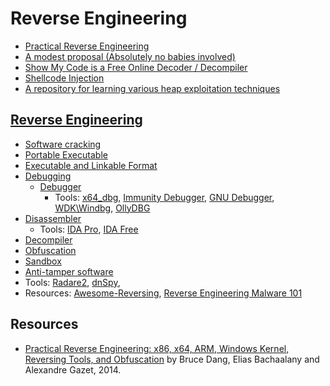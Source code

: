 # Reverse Engineering

* [Practical Reverse Engineering](http://jcjc-dev.com/2016/04/08/reversing-huawei-router-1-find-uart/)
* [A modest proposal (Absolutely no babies involved)](https://www.reddit.com/r/ReverseEngineering/comments/hg0fx/a_modest_proposal_absolutely_no_babies_involved/)
* [Show My Code is a Free Online Decoder / Decompiler](http://www.showmycode.com/)
* [Shellcode Injection](https://dhavalkapil.com/blogs/Shellcode-Injection/)
* [A repository for learning various heap exploitation techniques](https://github.com/shellphish/how2heap)


## [Reverse Engineering](https://en.wikipedia.org/wiki/Reverse_engineering)
* [Software cracking](https://en.wikipedia.org/wiki/Software_cracking)
* [Portable Executable](https://en.wikipedia.org/wiki/Portable_Executable)
* [Executable and Linkable Format](https://en.wikipedia.org/wiki/Executable_and_Linkable_Format)
* [Debugging](https://en.wikipedia.org/wiki/Debugging)
  * [Debugger](https://en.wikipedia.org/wiki/Debugger)
    * Tools: [x64_dbg](http://x64dbg.com/), [Immunity Debugger](http://debugger.immunityinc.com/), [GNU Debugger](http://www.gnu.org/software/gdb/), [WDK\Windbg](https://msdn.microsoft.com/en-us/windows/hardware/hh852365.aspx), [OllyDBG](http://www.ollydbg.de/)
* [Disassembler](https://en.wikipedia.org/wiki/Disassembler)
  * Tools: [IDA Pro](https://www.hex-rays.com/products/ida/), [IDA Free](https://www.hex-rays.com/products/ida/support/download_freeware.shtml)
* [Decompiler](https://en.wikipedia.org/wiki/Decompiler)
* [Obfuscation](https://en.wikipedia.org/wiki/Obfuscation_(software))
* [Sandbox](https://en.wikipedia.org/wiki/Sandbox_(computer_security))
* [Anti-tamper software](https://en.wikipedia.org/wiki/Anti-tamper_software)
* Tools: [Radare2](http://rada.re/r/index.html), [dnSpy](https://github.com/0xd4d/dnSpy), 
* Resources: [Awesome-Reversing](https://github.com/tylerph3/awesome-reversing), [Reverse Engineering Malware 101](https://securedorg.github.io/RE101/)


## Resources

* [Practical Reverse Engineering: x86, x64, ARM, Windows Kernel, Reversing Tools, and Obfuscation](https://repo.zenk-security.com/Reversing%20.%20cracking/Practical%20Reverse%20Engineering.pdf) by Bruce Dang, Elias Bachaalany and Alexandre Gazet, 2014.
